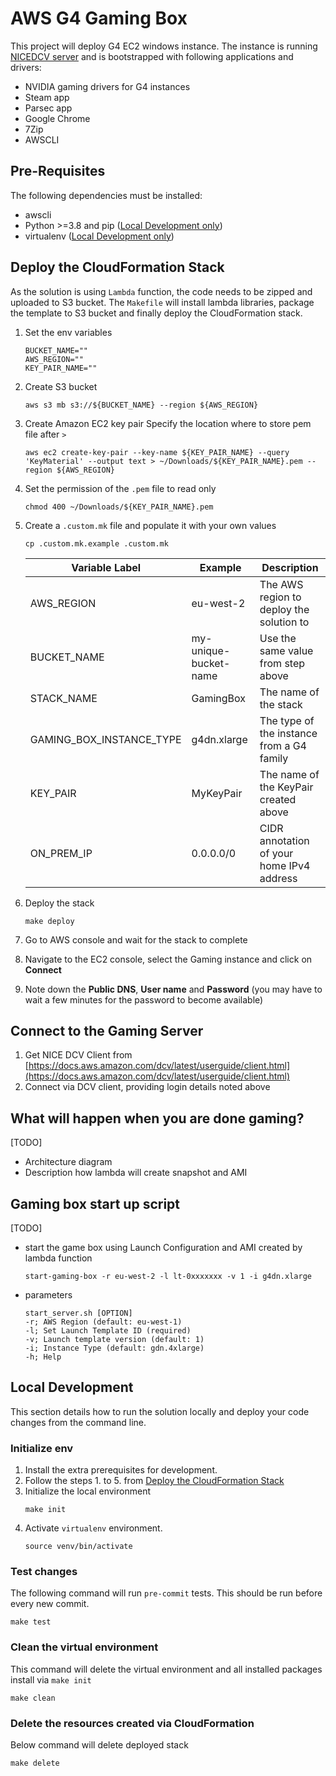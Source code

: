 # AWS G4 Gaming Box

This project will deploy G4 EC2 windows instance. The instance is running [NICEDCV server](https://docs.aws.amazon.com/dcv/latest/userguide/getting-started.html) and is bootstrapped with following applications and drivers:
* NVIDIA gaming drivers for G4 instances
* Steam app
* Parsec app
* Google Chrome
* 7Zip
* AWSCLI

## Pre-Requisites

The following dependencies must be installed:
- awscli
- Python >=3.8 and pip ([Local Development only](#local-development))
- virtualenv ([Local Development only](#local-development))

## Deploy the CloudFormation Stack
As the solution is using `Lambda` function, the code needs to be zipped and uploaded to S3 bucket. The `Makefile` will install lambda libraries, package the template to S3 bucket and finally deploy the CloudFormation stack.

1. Set the env variables
    ```shell script
    BUCKET_NAME=""
    AWS_REGION=""
    KEY_PAIR_NAME=""
    ```
1. Create S3 bucket
    ```shell script
    aws s3 mb s3://${BUCKET_NAME} --region ${AWS_REGION}
    ```
1. Create Amazon EC2 key pair
    Specify the location where to store pem file after `>`
    ```shell script
    aws ec2 create-key-pair --key-name ${KEY_PAIR_NAME} --query 'KeyMaterial' --output text > ~/Downloads/${KEY_PAIR_NAME}.pem --region ${AWS_REGION}
    ```
1. Set the permission of the `.pem` file to read only
    ```shell script
    chmod 400 ~/Downloads/${KEY_PAIR_NAME}.pem
    ```
1. Create a `.custom.mk` file and populate it with your own values
   ```
   cp .custom.mk.example .custom.mk
   ```

   |Variable Label|Example|Description|
   |--------------|-------|-----------|
   |AWS_REGION |eu-west-2|The AWS region to deploy the solution to|
   |BUCKET_NAME|my-unique-bucket-name|Use the same value from step above|
   |STACK_NAME |GamingBox|The name of the stack|
   |GAMING_BOX_INSTANCE_TYPE |g4dn.xlarge|The type of the instance from a G4 family|
   |KEY_PAIR   |MyKeyPair|The name of the KeyPair created above|
   |ON_PREM_IP |0.0.0.0/0|CIDR annotation of your home IPv4 address|

1. Deploy the stack
    ```shell script
    make deploy
    ```
1. Go to AWS console and wait for the stack to complete
1. Navigate to the EC2 console, select the Gaming instance and click on **Connect**
1. Note down the **Public DNS**, **User name** and **Password** (you may have to wait a few minutes for the password to become available)

## Connect to the Gaming Server
1. Get NICE DCV Client from [https://docs.aws.amazon.com/dcv/latest/userguide/client.html](https://docs.aws.amazon.com/dcv/latest/userguide/client.html)
1. Connect via DCV client, providing login details noted above

## What will happen when you are done gaming?
[TODO]
- Architecture diagram
- Description how lambda will create snapshot and AMI

## Gaming box start up script
[TODO]
- start the game box using Launch Configuration and AMI created by lambda function
    ```shell script
    start-gaming-box -r eu-west-2 -l lt-0xxxxxxx -v 1 -i g4dn.xlarge
    ```
- parameters
    ```shell script
    start_server.sh [OPTION]
    -r; AWS Region (default: eu-west-1)
    -l; Set Launch Template ID (required)
    -v; Launch template version (default: 1)
    -i; Instance Type (default: gdn.4xlarge)
    -h; Help
    ```

## Local Development
This section details how to run the solution locally and deploy your code changes from the command line.

### Initialize env
1. Install the extra prerequisites for development.
1. Follow the steps 1. to 5. from [Deploy the CloudFormation Stack](#Deploy-the-CloudFormation-Stack)
1. Initialize the local environment
    ```shell script
    make init
    ```
1. Activate `virtualenv` environment.
    ```shell script
    source venv/bin/activate
    ```

### Test changes
The following command will run `pre-commit` tests. This should be run before every new commit.
```shell script
make test
```

### Clean the virtual environment
This command will delete the virtual environment and all installed packages install via `make init`
```shell script
make clean
```

### Delete the resources created via CloudFormation
Below command will delete deployed stack
```shell script
make delete
```
